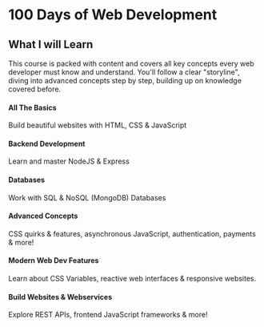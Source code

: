 # 100 Days of Web Development

## What I will Learn
This course is packed with content and covers all key concepts every web developer must know and understand.
You'll follow a clear "storyline", diving into advanced concepts step by step, building up on knowledge covered before.

#### All The Basics
Build beautiful websites with HTML, CSS & JavaScript

#### Backend Development
Learn and master NodeJS & Express

#### Databases
Work with SQL & NoSQL (MongoDB) Databases

#### Advanced Concepts
CSS quirks & features, asynchronous JavaScript, authentication, payments & more!

#### Modern Web Dev Features
Learn about CSS Variables, reactive web interfaces & responsive websites.

#### Build Websites & Webservices
Explore REST APIs, frontend JavaScript frameworks & more!
